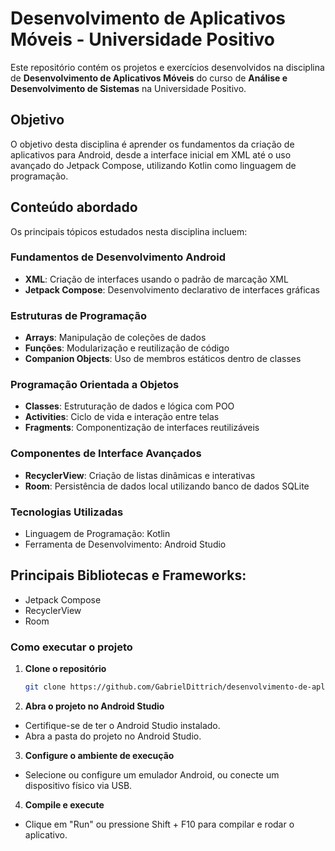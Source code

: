 # Desenvolvimento de Aplicativos Móveis - Universidade Positivo  

Este repositório contém os projetos e exercícios desenvolvidos na disciplina de **Desenvolvimento de Aplicativos Móveis** do curso de **Análise e Desenvolvimento de Sistemas** na Universidade Positivo.  

## Objetivo  
O objetivo desta disciplina é aprender os fundamentos da criação de aplicativos para Android, desde a interface inicial em XML até o uso avançado do Jetpack Compose, utilizando Kotlin como linguagem de programação.  

## Conteúdo abordado  
Os principais tópicos estudados nesta disciplina incluem:  

### Fundamentos de Desenvolvimento Android  
- **XML**: Criação de interfaces usando o padrão de marcação XML  
- **Jetpack Compose**: Desenvolvimento declarativo de interfaces gráficas  

### Estruturas de Programação  
- **Arrays**: Manipulação de coleções de dados  
- **Funções**: Modularização e reutilização de código  
- **Companion Objects**: Uso de membros estáticos dentro de classes  

### Programação Orientada a Objetos  
- **Classes**: Estruturação de dados e lógica com POO  
- **Activities**: Ciclo de vida e interação entre telas  
- **Fragments**: Componentização de interfaces reutilizáveis  

### Componentes de Interface Avançados  
- **RecyclerView**: Criação de listas dinâmicas e interativas  
- **Room**: Persistência de dados local utilizando banco de dados SQLite  

### Tecnologias Utilizadas
- Linguagem de Programação: Kotlin
- Ferramenta de Desenvolvimento: Android Studio
## Principais Bibliotecas e Frameworks:
- Jetpack Compose
- RecyclerView
- Room

### Como executar o projeto  

1. **Clone o repositório**  
   ```bash
   git clone https://github.com/GabrielDittrich/desenvolvimento-de-aplicativos-moveis.git

2. **Abra o projeto no Android Studio**

- Certifique-se de ter o Android Studio instalado.
- Abra a pasta do projeto no Android Studio.
3. **Configure o ambiente de execução**

- Selecione ou configure um emulador Android, ou conecte um dispositivo físico via USB.
4. **Compile e execute**

- Clique em "Run" ou pressione Shift + F10 para compilar e rodar o aplicativo.
